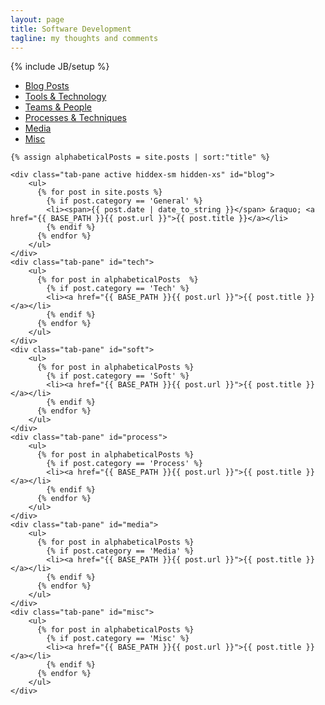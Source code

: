 ```yaml
---
layout: page
title: Software Development
tagline: my thoughts and comments
---
```

{% include JB/setup %}

<ul id="tabs" class="nav nav-tabs" data-tabs="tabs">
<li class="active hiddex-sm hidden-xs"><a href="#blog" data-toggle="tab">Blog Posts</a></li>
<li><a href="#tech" data-toggle="tab">Tools & Technology</a></li>
<li><a href="#soft" data-toggle="tab">Teams & People</a></li>
<li><a href="#process" data-toggle="tab">Processes & Techniques</a></li>
<li><a href="#media" data-toggle="tab">Media</a></li>
<li><a href="#misc" data-toggle="tab">Misc</a></li>
</ul>

<div id="my-tab-content" class="tab-content">

	{% assign alphabeticalPosts = site.posts | sort:"title" %}

	<div class="tab-pane active hiddex-sm hidden-xs" id="blog">
		<ul>
		  {% for post in site.posts %}
			{% if post.category == 'General' %}
			<li><span>{{ post.date | date_to_string }}</span> &raquo; <a href="{{ BASE_PATH }}{{ post.url }}">{{ post.title }}</a></li>
			{% endif %}
		  {% endfor %}
		</ul>
	</div>
	<div class="tab-pane" id="tech">
		<ul>
		  {% for post in alphabeticalPosts  %}
			{% if post.category == 'Tech' %}
			<li><a href="{{ BASE_PATH }}{{ post.url }}">{{ post.title }}</a></li>
			{% endif %}
		  {% endfor %}
		</ul>
	</div>
	<div class="tab-pane" id="soft">
		<ul>
		  {% for post in alphabeticalPosts %}
			{% if post.category == 'Soft' %}
			<li><a href="{{ BASE_PATH }}{{ post.url }}">{{ post.title }}</a></li>
			{% endif %}
		  {% endfor %}
		</ul>
	</div>
	<div class="tab-pane" id="process">
		<ul>
		  {% for post in alphabeticalPosts %}
			{% if post.category == 'Process' %}
			<li><a href="{{ BASE_PATH }}{{ post.url }}">{{ post.title }}</a></li>
			{% endif %}
		  {% endfor %}
		</ul>
	</div>
	<div class="tab-pane" id="media">
		<ul>
		  {% for post in alphabeticalPosts %}
			{% if post.category == 'Media' %}
			<li><a href="{{ BASE_PATH }}{{ post.url }}">{{ post.title }}</a></li>
			{% endif %}
		  {% endfor %}
		</ul>
	</div>
	<div class="tab-pane" id="misc">
		<ul>
		  {% for post in alphabeticalPosts %}
			{% if post.category == 'Misc' %}
			<li><a href="{{ BASE_PATH }}{{ post.url }}">{{ post.title }}</a></li>
			{% endif %}
		  {% endfor %}
		</ul>
	</div>
</div>

